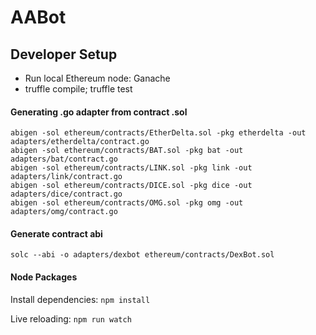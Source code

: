 # AABot

## Developer Setup

 * Run local Ethereum node: Ganache
 * truffle compile; truffle test


#### Generating .go adapter from contract .sol

```
abigen -sol ethereum/contracts/EtherDelta.sol -pkg etherdelta -out adapters/etherdelta/contract.go
abigen -sol ethereum/contracts/BAT.sol -pkg bat -out adapters/bat/contract.go
abigen -sol ethereum/contracts/LINK.sol -pkg link -out adapters/link/contract.go
abigen -sol ethereum/contracts/DICE.sol -pkg dice -out adapters/dice/contract.go
abigen -sol ethereum/contracts/OMG.sol -pkg omg -out adapters/omg/contract.go
```

#### Generate contract abi


```
solc --abi -o adapters/dexbot ethereum/contracts/DexBot.sol
```


#### Node Packages

Install dependencies: `npm install`

Live reloading: `npm run watch`
